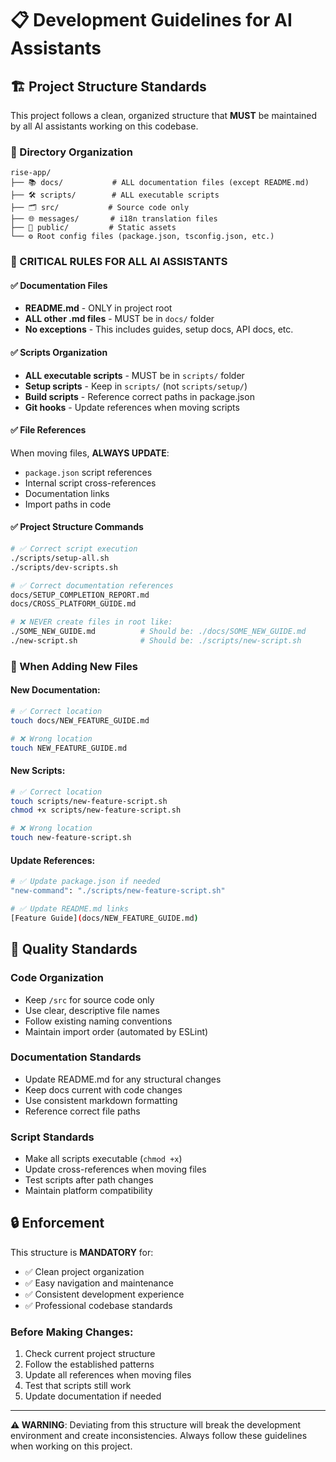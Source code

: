 # 📋 Development Guidelines for AI Assistants

## 🏗️ Project Structure Standards

This project follows a clean, organized structure that **MUST** be maintained by all AI assistants
working on this codebase.

### 📁 Directory Organization

```
rise-app/
├── 📚 docs/           # ALL documentation files (except README.md)
├── 🛠️ scripts/        # ALL executable scripts
├── 🗂️ src/           # Source code only
├── 🌐 messages/       # i18n translation files
├── 🎯 public/         # Static assets
└── ⚙️ Root config files (package.json, tsconfig.json, etc.)
```

### 🚨 CRITICAL RULES FOR ALL AI ASSISTANTS

#### ✅ Documentation Files

- **README.md** - ONLY in project root
- **ALL other .md files** - MUST be in `docs/` folder
- **No exceptions** - This includes guides, setup docs, API docs, etc.

#### ✅ Scripts Organization

- **ALL executable scripts** - MUST be in `scripts/` folder
- **Setup scripts** - Keep in `scripts/` (not `scripts/setup/`)
- **Build scripts** - Reference correct paths in package.json
- **Git hooks** - Update references when moving scripts

#### ✅ File References

When moving files, **ALWAYS UPDATE**:

- `package.json` script references
- Internal script cross-references
- Documentation links
- Import paths in code

#### ✅ Project Structure Commands

```bash
# ✅ Correct script execution
./scripts/setup-all.sh
./scripts/dev-scripts.sh

# ✅ Correct documentation references
docs/SETUP_COMPLETION_REPORT.md
docs/CROSS_PLATFORM_GUIDE.md

# ❌ NEVER create files in root like:
./SOME_NEW_GUIDE.md          # Should be: ./docs/SOME_NEW_GUIDE.md
./new-script.sh              # Should be: ./scripts/new-script.sh
```

### 🔄 When Adding New Files

#### New Documentation:

```bash
# ✅ Correct location
touch docs/NEW_FEATURE_GUIDE.md

# ❌ Wrong location
touch NEW_FEATURE_GUIDE.md
```

#### New Scripts:

```bash
# ✅ Correct location
touch scripts/new-feature-script.sh
chmod +x scripts/new-feature-script.sh

# ❌ Wrong location
touch new-feature-script.sh
```

#### Update References:

```bash
# ✅ Update package.json if needed
"new-command": "./scripts/new-feature-script.sh"

# ✅ Update README.md links
[Feature Guide](docs/NEW_FEATURE_GUIDE.md)
```

## 🎯 Quality Standards

### Code Organization

- Keep `/src` for source code only
- Use clear, descriptive file names
- Follow existing naming conventions
- Maintain import order (automated by ESLint)

### Documentation Standards

- Update README.md for any structural changes
- Keep docs current with code changes
- Use consistent markdown formatting
- Reference correct file paths

### Script Standards

- Make all scripts executable (`chmod +x`)
- Update cross-references when moving files
- Test scripts after path changes
- Maintain platform compatibility

## 🔒 Enforcement

This structure is **MANDATORY** for:

- ✅ Clean project organization
- ✅ Easy navigation and maintenance
- ✅ Consistent development experience
- ✅ Professional codebase standards

### Before Making Changes:

1. Check current project structure
2. Follow the established patterns
3. Update all references when moving files
4. Test that scripts still work
5. Update documentation if needed

---

**⚠️ WARNING**: Deviating from this structure will break the development environment and create
inconsistencies. Always follow these guidelines when working on this project.
